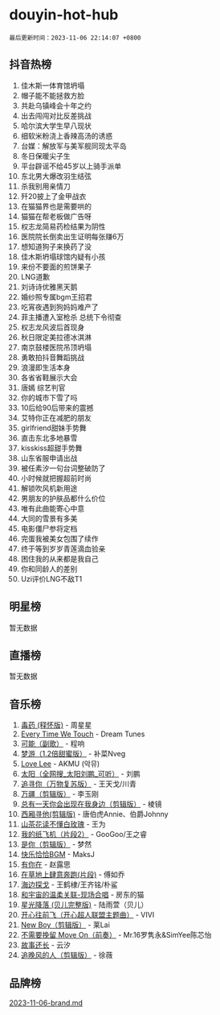 # douyin-hot-hub

`最后更新时间：2023-11-06 22:14:07 +0800`

## 抖音热榜

1. 佳木斯一体育馆坍塌
1. 帽子能不能拯救方脸
1. 共赴乌镇峰会十年之约
1. 出去闯闯对比反差挑战
1. 哈尔滨大学生早八现状
1. 细软米粉浇上香辣高汤的诱惑
1. 台媒：解放军与美军舰同现太平岛
1. 冬日保暖尖子生
1. 平台辟谣不给45岁以上骑手派单
1. 东北男大爆改羽生结弦
1. 杀我别用亲情刀
1. 歼20披上了金甲战衣
1. 在猫猫界也是需要哄的
1. 猫猫在帮老板做广告呀
1. 权志龙简易药检结果为阴性
1. 医院院长倒卖出生证明每张赚6万
1. 想知道狗子来换药了没
1. 佳木斯坍塌球馆内疑有小孩
1. 来份不要面的煎饼果子
1. LNG道歉
1. 刘诗诗优雅黑天鹅
1. 婚纱照专属bgm王招君
1. 吃宵夜遇到狗妈妈难产了
1. 菲主播遭入室枪杀 总统下令彻查
1. 权志龙风波后首现身
1. 秋日限定美拉德冰淇淋
1. 南京鼓楼医院吊顶坍塌
1. 勇敢拍抖音舞蹈挑战
1. 浪漫即生活本身
1. 各省省鞋展示大会
1. 唐嫣 综艺判官
1. 你的城市下雪了吗
1. 10后给90后带来的震撼
1. 艾特你正在减肥的朋友
1. girlfriend甜妹手势舞
1. 直击东北多地暴雪
1. kisskiss超甜手势舞
1. 山东省服申请出战
1. 被任素汐一句台词整破防了
1. 小时候就把握超前时尚
1. 解锁吹风机新用途
1. 男朋友的护肤品都什么价位
1. 唯有此曲能寄心中意
1. 大同的雪景有多美
1. 电影僵尸参将定档
1. 完蛋我被美女包围了续作
1. 终于等到岁岁青莲滴血验亲
1. 困住我的从来都是我自己
1. 你和同龄人的差别
1. Uzi评价LNG不敌T1

## 明星榜

暂无数据

## 直播榜

暂无数据

## 音乐榜

1. [毒药 (释怀版)](https://sf6-cdn-tos.douyinstatic.com/obj/tos-cn-ve-2774/oYILMEAzspdZBIzy4frJNB8ZHPHWAhiwowd4Ad) - 周星星
1. [Every Time We Touch](https://sf3-cdn-tos.douyinstatic.com/obj/tos-cn-ve-2774/ogN6lUKQeBBfEVhIOMikG1CcJjugxk1tztZyhP) - Dream Tunes
1. [可能（副歌）](https://sf3-cdn-tos.douyinstatic.com/obj/tos-cn-ve-2774/cde1731888894259b333569393c2fb51) - 程响
1. [梦游（1.2倍甜蜜版）](https://sf3-cdn-tos.douyinstatic.com/obj/tos-cn-ve-2774/o4gyAUm8hwufoEABmwVIiQtHsFuGzAEEWtNMzo) - 补菜Nveg
1. [Love Lee](https://sf3-cdn-tos.douyinstatic.com/obj/tos-cn-ve-2774/o05GbkJGbCBTdDnMtB0fwOYgkeZp23vrWQDQBS) - AKMU (악뮤)
1. [太阳（全网搜_太阳刘鹏_可听）](https://sf6-cdn-tos.douyinstatic.com/obj/tos-cn-ve-2774/ogWbyIQnlBFImVbeDocRdCIYtBHlbJXgfZMvgz) - 刘鹏
1. [追寻你（万物复苏版）](https://sf3-cdn-tos.douyinstatic.com/obj/tos-cn-ve-2774/oYeAZJsbjIDit9APmBg8u6uDUQnHmoCf3gbo74) - 王天戈/川青
1. [万疆（剪辑版）](https://sf6-cdn-tos.douyinstatic.com/obj/tos-cn-ve-2774/ooG7oVgFlDTelKCjCsTTobQvbdtj1BBQXnfZd8) - 李玉刚
1. [总有一天你会出现在我身边（剪辑版）](https://sf3-cdn-tos.douyinstatic.com/obj/tos-cn-ve-2774/oMLsHwhWW7CYoAhoWB9EXUQIzNBsfAJxpAoxCU) - 棱镜
1. [西厢寻他(剪辑版)](https://sf3-cdn-tos.douyinstatic.com/obj/tos-cn-ve-2774/oUsAVfAQKlRNxEv5qxvIB8o5qmIWUcXbzJKJhw) - 唐伯虎Annie、伯爵Johnny
1. [山茶花读不懂白玫瑰](https://sf3-cdn-tos.douyinstatic.com/obj/tos-cn-ve-2774/osfn8B7DktrRHEPJgPCfDbw7QDQEkwC16BxZg9) - 王为
1. [我的纸飞机（片段2）](https://sf3-cdn-tos.douyinstatic.com/obj/tos-cn-ve-2774/oM2ZrKcg2CD5AeRB2gkeXOFB1IxAGJdZPazYHf) - GooGoo/王之睿
1. [是你（剪辑版）](https://sf3-cdn-tos.douyinstatic.com/obj/tos-cn-ve-2774/46019dae783c4c969944217fe1cfafc4) - 梦然
1. [快乐恰恰BGM](https://sf3-cdn-tos.douyinstatic.com/obj/tos-cn-ve-2774/07b173ca7d2f40f3ba0b97ac7fa3a44a) - MaksJ
1. [有你在](https://sf6-cdn-tos.douyinstatic.com/obj/tos-cn-ve-2774/o8zImmNsI8B0yfAW5FKAB1oBhkMAlIrwsZEi1V) - 赵露思
1. [在草地上肆意奔跑(片段)](https://sf3-cdn-tos.douyinstatic.com/obj/tos-cn-ve-2774/8831d494742f45dabdfa8adb8b817259) - 傅如乔
1. [海边探戈](https://sf6-cdn-tos.douyinstatic.com/obj/tos-cn-ve-2774/os9gE0VQCGqt6VQkZDyBBYvfSDY0QFe3vVmubn) - 王鹤棣/王齐铭/朴鲨
1. [和宇宙的温柔关联-现场合唱](https://sf3-cdn-tos.douyinstatic.com/obj/tos-cn-ve-2774/o0hONGDYQBgk0e5bqDeQOonVmncA6tC2nBwZLT) - 房东的猫
1. [星光降落 (贝儿完整版)](https://sf6-cdn-tos.douyinstatic.com/obj/tos-cn-ve-2774/okwB9hAwyAtsFFkFBzAX1hOOfQuIoMNs0W2Mwr) - 陆雨萱（贝儿）
1. [开心往前飞（开心超人联盟主题曲）](https://sf3-cdn-tos.douyinstatic.com/obj/tos-cn-ve-2774/9d8fb7c82cf1421fb93a9fe925275e0a) - VIVI
1. [New Boy（剪辑版）](https://sf3-cdn-tos.douyinstatic.com/obj/tos-cn-ve-2774/oAozkaGFcPxBerw7nBQfYf8z6CgCZAblDka2cl) - 莱Lai
1. [不需要挽留 Move On（前奏）](https://sf6-cdn-tos.douyinstatic.com/obj/tos-cn-ve-2774/ooCBhgCCkF4nExzQL9WZSUbitfA8IsDkgQIYhe) - Mr.16罗隽永&SimYee陈芯怡
1. [故事还长](https://sf3-cdn-tos.douyinstatic.com/obj/tos-cn-ve-2774/30a26758c8594f0ab81ac675c33ee2c5) - 云汐
1. [追晚风的人（剪辑版）](https://sf3-cdn-tos.douyinstatic.com/obj/tos-cn-ve-2774/560835060af84ac29cd5c12e2a98f7eb) - 徐薇

## 品牌榜

[2023-11-06-brand.md](2023-11-06-brand.md)
